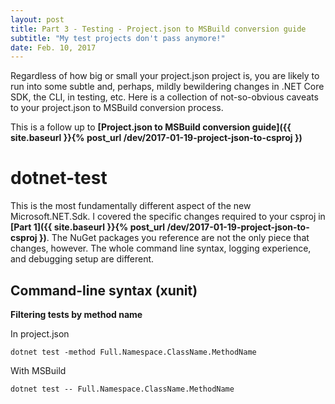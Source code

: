 ```yaml
---
layout: post
title: Part 3 - Testing - Project.json to MSBuild conversion guide
subtitle: "My test projects don't pass anymore!"
date: Feb. 10, 2017
---
```


Regardless of how big or small your project.json project is, you are likely to run into some subtle
and, perhaps, mildly bewildering changes in .NET Core SDK, the CLI, in testing, etc. Here is a collection
of not-so-obvious caveats to your project.json to MSBuild conversion process.

This is a follow up to 
**[Project.json to MSBuild conversion guide]({{ site.baseurl }}{% post_url /dev/2017-01-19-project-json-to-csproj })**

# dotnet-test

This is the most fundamentally different aspect of the new Microsoft.NET.Sdk. I covered the specific
changes required to your csproj in **[Part 1]({{ site.baseurl }}{% post_url /dev/2017-01-19-project-json-to-csproj })**.
The NuGet packages you reference are not the only piece that changes, however. The whole command line syntax, logging experience,
and debugging setup are different.

## Command-line syntax (xunit)


**Filtering tests by method name**

In project.json
```
dotnet test -method Full.Namespace.ClassName.MethodName
```

With MSBuild
```
dotnet test -- Full.Namespace.ClassName.MethodName
```